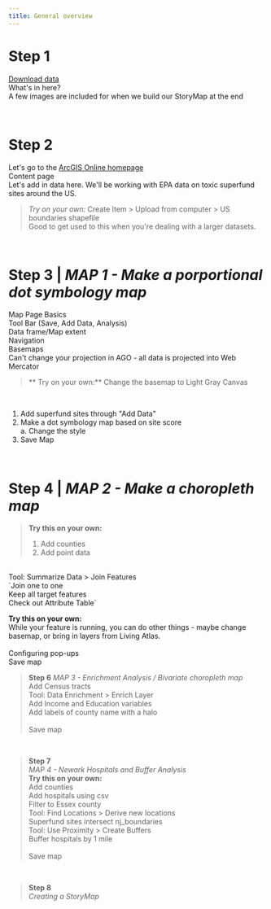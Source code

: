 ```yaml
---
title: General overview
---
```


# **Step 1** <br>
[Download data](https://nuwildcat-my.sharepoint.com/:u:/g/personal/mfn2245_ads_northwestern_edu/EU9glLqMxHtOiAmaHzsw4nEBvccaIEKsslrS14rQC7odcg?e=3amqNy)<br>
What's in here? <br>
A few images are included for when we build our StoryMap at the end

<br>

# **Step 2** <br>
Let's go to the [ArcGIS Online homepage](https://northwestern.maps.arcgis.com/home/index.html) <br> 
Content page <br>
Let's add in data here. We'll be working with EPA data on toxic superfund sites around the US. <br>
> *Try on your own:* Create Item > Upload from computer > US boundaries shapefile <br>
Good to get used to this when you're dealing with a larger datasets.

<br>

# **Step 3** | *MAP 1 - Make a porportional dot symbology map* <br>
Map Page Basics <br>
     Tool Bar (Save, Add Data, Analysis) <br>
     Data frame/Map extent <br>
     Navigation <br>
     Basemaps <br>
     Can't change your projection in AGO - all data is projected into Web Mercator <br>
> ** Try on your own:** Change the basemap to Light Gray Canvas <br>

<br> 

1. Add superfund sites through "Add Data" <br>
2. Make a dot symbology map based on site score <br>
     a. Change the style
3. Save Map 

<br>

# **Step 4** | *MAP 2 - Make a choropleth map* <br>
> **Try this on your own:** <br>
> 	1. Add counties <br>
>	2. Add point data <br>
<br>
Tool: Summarize Data > Join Features <br>
`Join one to one <br>
Keep all target features <br>
Check out Attribute Table` <br>
 
**Try this on your own:** <br>
While your feature is running, you can do other things - maybe change basemap, or bring in layers from Living Atlas. <br>
<br>
Configuring pop-ups
<br>
Save map


> **Step 6** 
> *MAP 3 - Enrichment Analysis / Bivariate choropleth map* <br>
> Add Census tracts <br>
> Tool: Data Enrichment > Enrich Layer <br>
> 	Add Income and Education variables <br>
> Add labels of county name with a halo <br>
> <br>
> Save map 

<br>

> **Step 7** <br>
> *MAP 4 - Newark Hospitals and Buffer Analysis* <br>
> **Try this on your own:** <br>
> 	Add counties <br>
> Add hospitals using csv <br>
> 	Filter to Essex county <br>
> Tool: Find Locations > Derive new locations <br>
> 	Superfund sites intersect nj_boundaries <br>
> Tool: Use Proximity > Create Buffers <br>
> 	Buffer hospitals by 1 mile <br>
> <br>
> Save map

<br>

> **Step 8** <br>
> *Creating a StoryMap*

